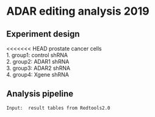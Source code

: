 # ADAR editing analysis 2019
## Experiment design
<<<<<<< HEAD
   prostate cancer cells <br>
      1. group1: control shRNA  <br>
      2. group2: ADAR1 shRNA  <br>
      3. group3: ADAR2 shRNA <br>
      4. group4: Xgene shRNA  <br>
      
## Analysis pipeline
    Input:  result tables from Redtools2.0
    
    
